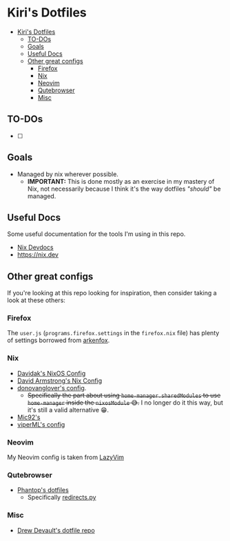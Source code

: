 # Kiri's Dotfiles

<!--toc:start-->
- [Kiri's Dotfiles](#kiris-dotfiles)
  - [TO-DOs](#to-dos)
  - [Goals](#goals)
  - [Useful Docs](#useful-docs)
  - [Other great configs](#other-great-configs)
    - [Firefox](#firefox)
    - [Nix](#nix)
    - [Neovim](#neovim)
    - [Qutebrowser](#qutebrowser)
    - [Misc](#misc)
<!--toc:end-->

## TO-DOs

- [ ] 

## Goals

- Managed by nix wherever possible.
  - **IMPORTANT:** This is done mostly as an exercise in my mastery of Nix, not necessarily because I think it's the way dotfiles *"should"* be managed.

## Useful Docs

Some useful documentation for the tools I'm using in this repo.
- [Nix Devdocs](https://devdocs.io/nix/)
- https://nix.dev

## Other great configs

If you're looking at this repo looking for inspiration, then consider taking a look at these others:

### Firefox

The `user.js` (`programs.firefox.settings` in the `firefox.nix` file) has plenty of settings borrowed from [arkenfox](https://github.com/arkenfox/user.js).

### Nix

- [Davidak's NixOS Config](https://codeberg.org/davidak/nixos-config)
- [David Armstrong's Nix Config](https://github.com/davidarmstronglewis/nix-config)
- [donovanglover's config](https://github.com/donovanglover/dotfiles).
  -  ~~Specifically the part about using `home-manager.sharedModules` to use `home-manager` inside the `nixosModule` 😅.~~ I no longer do it this way, but it's still a valid alternative 😁.
- [Mic92's](https://github.com/Mic92/dotfiles)
- [viperML's config](https://github.com/viperML/dotfiles)

### Neovim

My Neovim config is taken from [LazyVim](https://www.lazyvim.org/)

### Qutebrowser

- [Phantop's dotfiles](https://github.com/Phantop/dotfiles/tree/main)
  - Specifically [redirects.py](https://github.com/Phantop/dotfiles/blob/main/qutebrowser/redirects.py)

### Misc

- [Drew Devault's dotfile repo](https://git.sr.ht/~sircmpwn/dotfiles)
